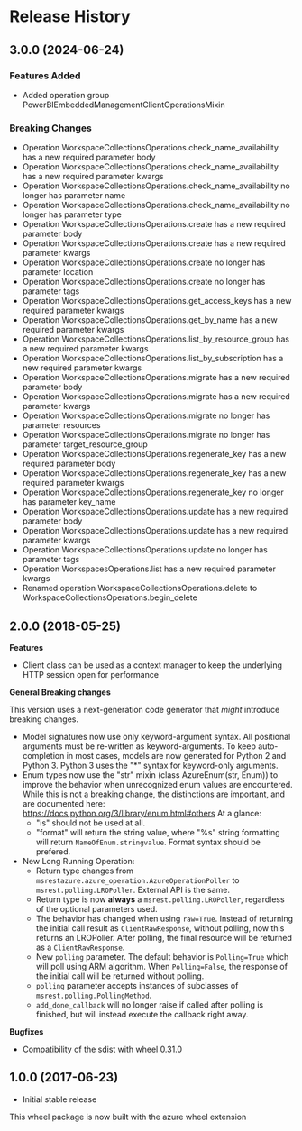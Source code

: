 # Release History

## 3.0.0 (2024-06-24)

### Features Added

  - Added operation group PowerBIEmbeddedManagementClientOperationsMixin

### Breaking Changes

  - Operation WorkspaceCollectionsOperations.check_name_availability has a new required parameter body
  - Operation WorkspaceCollectionsOperations.check_name_availability has a new required parameter kwargs
  - Operation WorkspaceCollectionsOperations.check_name_availability no longer has parameter name
  - Operation WorkspaceCollectionsOperations.check_name_availability no longer has parameter type
  - Operation WorkspaceCollectionsOperations.create has a new required parameter body
  - Operation WorkspaceCollectionsOperations.create has a new required parameter kwargs
  - Operation WorkspaceCollectionsOperations.create no longer has parameter location
  - Operation WorkspaceCollectionsOperations.create no longer has parameter tags
  - Operation WorkspaceCollectionsOperations.get_access_keys has a new required parameter kwargs
  - Operation WorkspaceCollectionsOperations.get_by_name has a new required parameter kwargs
  - Operation WorkspaceCollectionsOperations.list_by_resource_group has a new required parameter kwargs
  - Operation WorkspaceCollectionsOperations.list_by_subscription has a new required parameter kwargs
  - Operation WorkspaceCollectionsOperations.migrate has a new required parameter body
  - Operation WorkspaceCollectionsOperations.migrate has a new required parameter kwargs
  - Operation WorkspaceCollectionsOperations.migrate no longer has parameter resources
  - Operation WorkspaceCollectionsOperations.migrate no longer has parameter target_resource_group
  - Operation WorkspaceCollectionsOperations.regenerate_key has a new required parameter body
  - Operation WorkspaceCollectionsOperations.regenerate_key has a new required parameter kwargs
  - Operation WorkspaceCollectionsOperations.regenerate_key no longer has parameter key_name
  - Operation WorkspaceCollectionsOperations.update has a new required parameter body
  - Operation WorkspaceCollectionsOperations.update has a new required parameter kwargs
  - Operation WorkspaceCollectionsOperations.update no longer has parameter tags
  - Operation WorkspacesOperations.list has a new required parameter kwargs
  - Renamed operation WorkspaceCollectionsOperations.delete to WorkspaceCollectionsOperations.begin_delete

## 2.0.0 (2018-05-25)

**Features**

  - Client class can be used as a context manager to keep the underlying
    HTTP session open for performance

**General Breaking changes**

This version uses a next-generation code generator that *might*
introduce breaking changes.

  - Model signatures now use only keyword-argument syntax. All
    positional arguments must be re-written as keyword-arguments. To
    keep auto-completion in most cases, models are now generated for
    Python 2 and Python 3. Python 3 uses the "*" syntax for
    keyword-only arguments.
  - Enum types now use the "str" mixin (class AzureEnum(str, Enum)) to
    improve the behavior when unrecognized enum values are encountered.
    While this is not a breaking change, the distinctions are important,
    and are documented here:
    <https://docs.python.org/3/library/enum.html#others> At a glance:
      - "is" should not be used at all.
      - "format" will return the string value, where "%s" string
        formatting will return `NameOfEnum.stringvalue`. Format syntax
        should be prefered.
  - New Long Running Operation:
      - Return type changes from
        `msrestazure.azure_operation.AzureOperationPoller` to
        `msrest.polling.LROPoller`. External API is the same.
      - Return type is now **always** a `msrest.polling.LROPoller`,
        regardless of the optional parameters used.
      - The behavior has changed when using `raw=True`. Instead of
        returning the initial call result as `ClientRawResponse`,
        without polling, now this returns an LROPoller. After polling,
        the final resource will be returned as a `ClientRawResponse`.
      - New `polling` parameter. The default behavior is
        `Polling=True` which will poll using ARM algorithm. When
        `Polling=False`, the response of the initial call will be
        returned without polling.
      - `polling` parameter accepts instances of subclasses of
        `msrest.polling.PollingMethod`.
      - `add_done_callback` will no longer raise if called after
        polling is finished, but will instead execute the callback right
        away.

**Bugfixes**

  - Compatibility of the sdist with wheel 0.31.0

## 1.0.0 (2017-06-23)

  - Initial stable release

This wheel package is now built with the azure wheel extension
